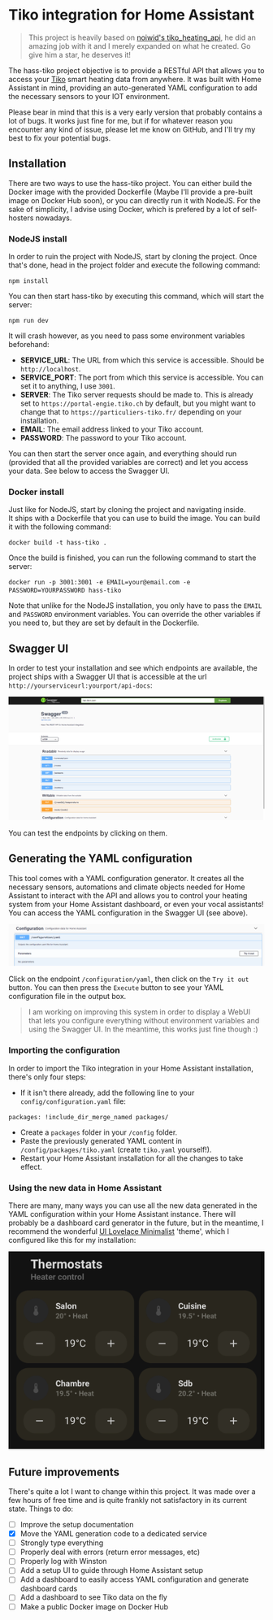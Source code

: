 # Tiko integration for Home Assistant
> This project is heavily based on [noiwid's tiko_heating_api](https://github.com/noiwid/tiko_heating_api), he did an amazing job with it and I merely expanded on what he created. Go give him a star, he deserves it!  
  
The hass-tiko project objective is to provide a RESTful API that allows you to access your [Tiko](https://tiko.fr/) smart heating data from anywhere. It was built with Home Assistant in mind, providing an auto-generated YAML configuration to add the necessary sensors to your IOT environment.  
  
Please bear in mind that this is a very early version that probably contains a lot of bugs. It works just fine for me, but if for whatever reason you encounter any kind of issue, please let me know on GitHub, and I'll try my best to fix your potential bugs.  

## Installation
There are two ways to use the hass-tiko project. You can either build the Docker image with the provided Dockerfile (Maybe I'll provide a pre-built image on Docker Hub soon), or you can directly run it with NodeJS. For the sake of simplicity, I advise using Docker, which is prefered by a lot of self-hosters nowadays.

### NodeJS install
In order to ruin the project with NodeJS, start by cloning the project. Once that's done, head in the project folder and execute the following command:  
```
npm install
```
You can then start hass-tiko by executing this command, which will start the server:
```
npm run dev
```
It will crash however, as you need to pass some environment variables beforehand:  
- **SERVICE_URL**: The URL from which this service is accessible. Should be `http://localhost`.
- **SERVICE_PORT**: The port from which this service is accessible. You can set it to anything, I use `3001`.
- **SERVER**: The Tiko server requests should be made to. This is already set to `https://portal-engie.tiko.ch` by default, but you might want to change that to `https://particuliers-tiko.fr/` depending on your installation.
- **EMAIL**: The email address linked to your Tiko account.
- **PASSWORD**: The password to your Tiko account.  
  
You can then start the server once again, and everything should run (provided that all the provided variables are correct) and let you access your data. See below to access the Swagger UI.

### Docker install
Just like for NodeJS, start by cloning the project and navigating inside.  
It ships with a Dockerfile that you can use to build the image. You can build it with the following command:
```
docker build -t hass-tiko .
```
Once the build is finished, you can run the following command to start the server:  
```
docker run -p 3001:3001 -e EMAIL=your@email.com -e PASSWORD=YOURPASSWORD hass-tiko
```
Note that unlike for the NodeJS installation, you only have to pass the `EMAIL` and `PASSWORD` environment variables. You can override the other variables if you need to, but they are set by default in the Dockerfile.

## Swagger UI
In order to test your installation and see which endpoints are available, the project ships with a Swagger UI that is accessible at the url ``http://yourserviceurl:yourport/api-docs``:
  
![Swagger render](static/swagger.png)  
  
You can test the endpoints by clicking on them.

## Generating the YAML configuration
This tool comes with a YAML configuration generator. It creates all the necessary sensors, automations and climate objects needed for Home Assistant to interact with the API and allows you to control your heating system from your Home Assistant dashboard, or even your vocal assistants!  
You can access the YAML configuration in the Swagger UI (see above). 

![Swagger render](static/yaml.png)
  
Click on the endpoint `/configuration/yaml`, then click on the `Try it out` button. You can then press the `Execute` button to see your YAML configuration file in the output box.  
> I am working on improving this system in order to display a WebUI that lets you configure everything without environment variables and using the Swagger UI. In the meantime, this works just fine though :)  
  
### Importing the configuration
In order to import the Tiko integration in your Home Assistant installation, there's only four steps:
- If it isn't there already, add the following line to your `config/configuration.yaml` file:
```
packages: !include_dir_merge_named packages/
```
- Create a `packages` folder in your `/config` folder.
- Paste the previously generated YAML content in `/config/packages/tiko.yaml` (create `tiko.yaml` yourself!).
- Restart your Home Assistant installation for all the changes to take effect.

### Using the new data in Home Assistant
There are many, many ways you can use all the new data generated in the YAML configuration within your Home Assistant instance. There will probably be a dashboard card generator in the future, but in the meantime, I recommend the wonderful [UI Lovelace Minimalist](https://github.com/UI-Lovelace-Minimalist/UI) 'theme', which I configured like this for my installation:  

![Home Assistant render](static/ha.jpg)

## Future improvements
There's quite a lot I want to change within this project. It was made over a few hours of free time and is quite frankly not satisfactory in its current state. Things to do:  
- [ ] Improve the setup documentation
- [X] Move the YAML generation code to a dedicated service
- [ ] Strongly type everything
- [ ] Properly deal with errors (return error messages, etc)
- [ ] Properly log with Winston
- [ ] Add a setup UI to guide through Home Assistant setup
- [ ] Add a dashboard to easily access YAML configuration and generate dashboard cards
- [ ] Add a dashboard to see Tiko data on the fly
- [ ] Make a public Docker image on Docker Hub